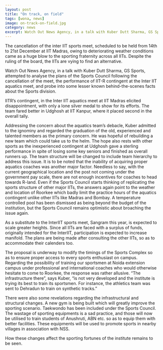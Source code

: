 ```yaml
---
layout: post
title: "On track, on field"
tags: [wona, news]
image: on-track-on-field.jpg
category: news
excerpt: Watch Out News Agency, in a talk with Kuber Dutt Sharma, GS Sports, attempted to analyse the plans of the Sports Council following the cancellation of the meet, the performance of IIT-R contingent at the Inter IIT aquatics meet, and probe into some lesser known behind-the-scenes facts about the Sports division.
---
```

The cancellation of the inter IIT sports meet, scheduled to be held from 14th to 21st December at IIT Madras, 
owing to deteriorating weather conditions came as a huge blow to the sporting fraternity across all IITs. 
Despite the ruling of the board, the IITs are vying to find an alternative.  

Watch Out News Agency, in a talk with Kuber Dutt Sharma, GS Sports, attempted to analyse the plans of the 
Sports Council following the cancellation of the meet, the performance of IIT-R contingent at the Inter IIT 
aquatics meet, and probe into some lesser known behind-the-scenes facts about the Sports division.

IITR’s contingent, in the Inter IIT aquatics meet at IIT Madras elicited disappointment, with only a lone silver 
medal to show for its efforts. The team fared better in Udghosh at IIT Kanpur, where it placed second in the 
overall tally.  

Addressing the concern about the aquatics team’s debacle, Kuber admitted to the ignominy and regarded the 
graduation of the old, experienced and talented members as the primary concern. He was hopeful of 
rebuilding a new team which could take us to the helm. The hope also rests with other sports as the 
inexperienced contingent at Udghosh gave a sterling performance in spite of losing some key seniors and 
finished as overall runners up. The team structure will be changed to include team hierarchy to address this 
issue. It is to be noted that the inability of acquiring proper aquatics coaches was another major factor. 
Needless to say, with the current geographical location and the post not coming under the government pay 
scale, there are not enough incentives for coaches to head towards R-land. Even if the Sports Council starts 
thinking of replicating the sports structure of other major IITs, the answers again point to the weather and 
location of Roorkee which badly limit the practice hours of the aquatics contingent unlike other IITs like 
Madras and Bombay. A temperature controlled pool has been dismissed as being beyond the budget of the 
institution, but the Sports Council remains optimistic about broaching the issue again.   

As a substitute to the InterIIT sports meet, Sangram this year, is expected to scale greater heights.  Since all IITs are faced with a surplus of funds, originally intended for the InterIIT, participation is expected to increase manifold. The plans are being made after consulting the other IITs, so as to accommodate their calenders too. 

The proposal is underway to modify the timings of the Sports Complex so as to ensure proper access to every 
sports enthusiast on campus. Regarding the possibility of training our sportsmen at Noida extension campus 
under professional and international coaches who would otherwise hesitate to come to Roorkee, the response 
was rather allusive. “The infrastructure there”, says Kuber, “is not very developed and the institute is trying its best to train its sportsmen. For instance, the athletics team was sent to Dehradun to train on synthetic tracks.”

There were also some revelations regarding the infrastructural and structural changes. A new gym is being 
built which will greatly improve the sporting scenario. Taekwondo has been included under the Sports Council. 
The wastage of sporting equipments is a sad practice, and those will now be utilised to train students of 
Anushruti, ABN etc. so as to equip them with better facilities. These equipments will be used to promote 
sports in nearby villages in association with NSS.

How these changes affect the sporting fortunes of the institute remains to be seen.
